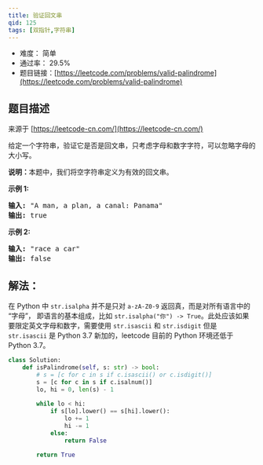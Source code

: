```yaml
---
title: 验证回文串
qid: 125
tags: [双指针,字符串]
---
```



- 难度： 简单
- 通过率： 29.5%
- 题目链接：[https://leetcode.com/problems/valid-palindrome](https://leetcode.com/problems/valid-palindrome)


## 题目描述

来源于 [https://leetcode-cn.com/](https://leetcode-cn.com/)

<p>给定一个字符串，验证它是否是回文串，只考虑字母和数字字符，可以忽略字母的大小写。</p>

<p><strong>说明：</strong>本题中，我们将空字符串定义为有效的回文串。</p>

<p><strong>示例 1:</strong></p>

<pre><strong>输入:</strong> &quot;A man, a plan, a canal: Panama&quot;
<strong>输出:</strong> true
</pre>

<p><strong>示例 2:</strong></p>

<pre><strong>输入:</strong> &quot;race a car&quot;
<strong>输出:</strong> false
</pre>


## 解法：

在 Python 中 `str.isalpha` 并不是只对 `a-zA-Z0-9` 返回真，而是对所有语言中的 “字母”， 即语言的基本组成，比如 `str.isalpha("你") -> True`。此处应该如果要限定英文字母和数字，需要使用 `str.isascii` 和 `str.isdigit` 但是 `str.isascii` 是 Python 3.7 新加的，leetcode 目前的 Python 环境还低于 Python 3.7。


```python
class Solution:
    def isPalindrome(self, s: str) -> bool:
        # s = [c for c in s if c.isascii() or c.isdigit()]
        s = [c for c in s if c.isalnum()]
        lo, hi = 0, len(s) - 1
        
        while lo < hi:
            if s[lo].lower() == s[hi].lower():
                lo += 1
                hi -= 1
            else:
                return False

        return True
```